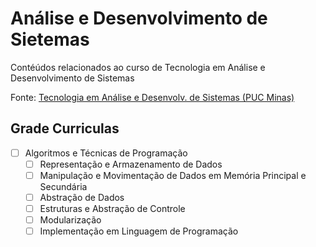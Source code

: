 # Análise e Desenvolvimento de Sietemas

Contéúdos relacionados ao curso de Tecnologia em Análise e Desenvolvimento de Sistemas

Fonte: <a href='https://www.pucminas.br/unidade/barreiro/ensino/graduacao/Paginas/Analise-e-Desenvolvimento-de-Sistemas-Tecnologo.aspx'>Tecnologia em Análise e Desenvolv. de Sistemas (PUC Minas)</a>


## Grade Curriculas
- [ ] Algoritmos e Técnicas de Programação
  - [ ] Representação e Armazenamento de Dados
  - [ ] Manipulação e Movimentação de Dados em Memória Principal e Secundária
  - [ ] Abstração de Dados
  - [ ] Estruturas e Abstração de Controle
  - [ ] Modularização
  - [ ] Implementação em Linguagem de Programação 
